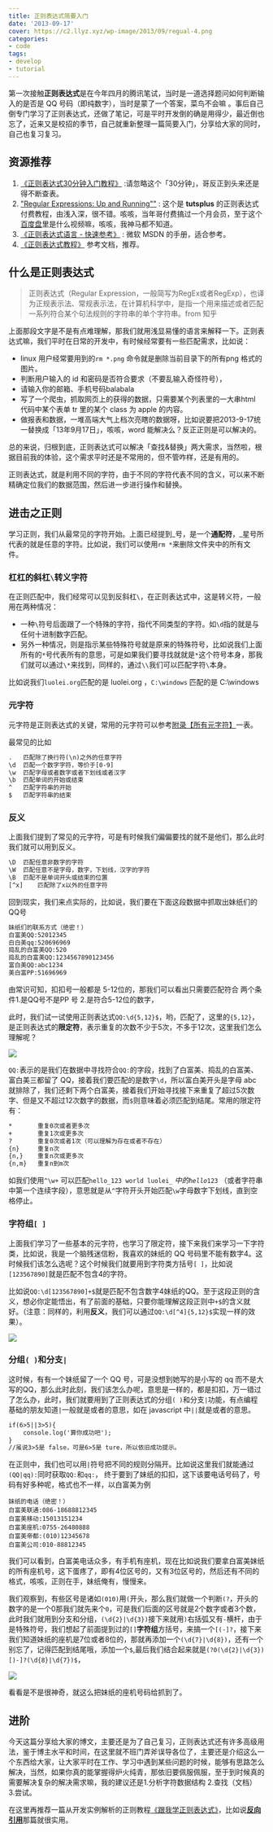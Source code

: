 ```yaml
---
title: 正则表达式简要入门
date: '2013-09-17'
cover: https://c2.llyz.xyz/wp-image/2013/09/regual-4.png
categories:
- code
tags:
- develop
- tutorial
---
```


第一次接触**正则表达式**是在今年四月的腾讯笔试，当时是一道选择题问如何判断输入的是否是 QQ 号码（即纯数字），当时是蒙了一个答案，菜鸟不会嘛 。事后自己倒专门学习了正则表达式，还做了笔记，可是平时开发倒的确是用得少，最近倒也忘了，近来又是校招的季节，自己就重新整理一篇简要入门，分享给大家的同时，自己也复习复习。

## 资源推荐

1. [《正则表达式30分钟入门教程》](https://deerchao.net/tutorials/regex/regex.htm) :请忽略这个「30分钟」，哥反正到头来还是得不断查表。
2. ["Regular Expressions: Up and Running""](https://tutsplus.com/course/regular-expressions-up-and-running/) : 这个是 **tutsplus** 的正则表达式付费教程，由浅入深，很不错。咳咳，当年哥付费搞过一个月会员，至于这个[百度盘](https://pan.baidu.com/share/link?shareid=2178296042&uk=1577447122)里是什么视频嘛，咳咳，我神马都不知道。
3. [《正则表达式语言 - 快速参考》](https://msdn.microsoft.com/zh-cn/library/vstudio/az24scfc.aspx) : 微软 MSDN 的手册，适合参考。
4. [《正则表达式教程》](https://see.xidian.edu.cn/cpp/u/zhengze/) 参考文档，推荐。

## 什么是正则表达式

> 正则表达式（Regular Expression，一般简写为RegEx或者RegExp），也译为正规表示法、常规表示法，在计算机科学中，是指一个用来描述或者匹配一系列符合某个句法规则的字符串的单个字符串。from 知乎

上面那段文字是不是有点难理解，那我们就用浅显易懂的语言来解释一下。正则表达式嘛，我们平时在日常的开发中，有时候经常要有一些匹配需求，比如说：

- linux 用户经常要用到的`rm *.png` 命令就是删除当前目录下的所有png 格式的图片。
- 判断用户输入的 id 和密码是否符合要求（不要乱输入奇怪符号），
- 请输入你的邮箱、手机号码balabala
- 写了一个爬虫，抓取网页上的获得的数据，只需要某个列表里的一大串html 代码中某个表单 tr 里的某个 class 为 apple 的内容。
- 做报表和数据，一堆高端大气上档次亮瞎的数据呀，比如说要把2013-9-17统一替换成「13年9月17日」，咳咳，word 能解决么？反正正则是可以解决的。

总的来说，归根到底，正则表达式可以解决「查找&替换」两大需求，当然啦，根据目前我的体验，这个需求平时还是不常用的，但不管咋样，还是有用的。

正则表达式，就是利用不同的字符，由于不同的字符代表不同的含义，可以来不断精确定位我们的数据范围，然后进一步进行操作和替换。

## 进击之正则

学习正则，我们从最常见的字符开始。上面已经提到_号，是一个**通配符**，_星号所代表的就是任意的字符。比如说，我们可以使用`rm *`来删除文件夹中的所有文件。

### 杠杠的斜杠`\`转义字符

在正则匹配中，我们经常可以见到反斜杠`\`，在正则表达式中，这是转义符，一般用在两种情况：

- 一种`\`符号后面跟了一个特殊的字符，指代不同类型的字符。如`\d`指的就是与任何十进制数字匹配。
- 另外一种情况，则是指示某些特殊符号就是原来的特殊符号，比如说我们上面所有的`*`号代表所有的意思，可是如果我们要寻找就就是`*`这个符号本身，那我们就可以通过`\*`来找到，同样的，通过`\\`我们可以匹配字符`\`本身。

比如说我们`luolei.org`匹配的是 luolei.org ，`C:\windows` 匹配的是 C:\\windows

### 元字符

元字符是正则表达式的关键，常用的元字符可以参考[附录【所有元字符】](https://see.xidian.edu.cn/cpp/html/1427.html)一表。

最常见的比如

```txt
.   匹配除了换行符(\n)之外的任意字符
\d  匹配一个数字字符，等价于[0-9]
\w  匹配字母或者数字或者下划线或者汉字
\b  匹配单词的开始或结束
^   匹配字符串的开始
$   匹配字符串的结束
```

### 反义

上面我们提到了常见的元字符，可是有时候我们偏偏要找的就不是他们，那么此时我们就可以用到反义。

```txt
\D  匹配任意非数字的字符
\W  匹配任意不是字母，数字，下划线，汉字的字符
\B  匹配不是单词开头或结束的位置
[^x]    匹配除了x以外的任意字符
```

回到现实，我们来点实际的，比如说，我们要在下面这段数据中抓取出妹纸们的QQ号

```txt
妹纸们的联系方式（绝密！）
白富美QQ:52012345
白白美qq:520696969
捣乱的白富美QQ:520
捣乱的白富美QQ:1234567890123456
富白美QQ:abc1234
美白富PP:51696969
```

由常识可知，扣扣号一般都是 5-12位的，那我们可以看出只需要匹配符合 两个条件1.是QQ号不是PP 号 2.是符合5-12位的数字，

此时，我们试一试使用正则表达式`QQ:\d{5,12}$`，哟，匹配了，这里的`{5,12}`，是正则表达式的**限定符**，表示重复的次数不少于5次，不多于12次，这里我们怎么理解呢？

![](https://c2.llyz.xyz/wp-image/2013/09/regual-4.png)

`QQ:`表示的是我们在数据中寻找符合`QQ:`的字段，找到了白富美、捣乱的白富美、富白美三都留了 QQ，接着我们要匹配的是数字`\d`，所以富白美开头是字母 abc 就排除了，我们还剩下两个白富美，接着我们开始寻找接下来重复了超过5次数字、但是又不超过12次数字的数据，而`$`则意味着必须匹配到结尾。常用的限定符有：

```txt
*       重复0次或者更多次
+       重复1次或更多次
?       重复0次或者1次（可以理解为存在或者不存在）
{n}     重复n次
{n,}    重复n次或更多次
{n,m}   重复n到m次
```

如我们使用`^\w+` 可以匹配`hello_123 world luolei_` _中的`hello`_`123` （或者字符串中第一个连续字段），意思就是从`^`字符开头开始匹配`\w`字母数字下划线，直到空格停止。

### 字符组`[ ]`

上面我们学习了一些基本的元字符，也学习了限定符，接下来我们来学习一下字符类，比如说，我是一个脑残迷信粉，我喜欢的妹纸的 QQ 号码里不能有数字4。这时候我们该怎么选呢？这个时候我们就要用到字符类方括号`[ ]`，比如说`[123567890]`就是匹配不包含4的字符。

比如说`QQ:\d[123567890]+$`就是匹配不包含数字4妹纸的QQ。至于这段正则的含义，想必你定能悟出，有了前面的基础，只要你能理解这段正则中`+$`的含义就好。（注意：同样的，利用**反义**，我们可以通过`QQ:\d[^4]{5,12}$`实现一样的效果）。

![](https://c2.llyz.xyz/wp-image/2013/09/regual-2.png)

### 分组`( )`和分支`|`

这时候，有有一个妹纸留了一个 QQ 号，可是没想到她写的是小写的 qq 而不是大写的QQ，那么此时此刻，我们该怎么办呢，意思是一样的，都是扣扣，万一错过了怎么办，此时，我们就要用到了正则表达式的分组`( )`和分支`|`功能，有点编程基础的朋友知道`|`一般就是或者的意思，如在 javascript 中`||`就是或者的意思。

```txt
if(6>5||3>5){
    console.log('算你成功吧');
}
//虽说3>5是 false，可是6>5是 ture，所以依旧成功提示。
```

在正则中，我们也可以用`|`符号把不同的规则分隔开。比如说这里我们就能通过`(QQ|qq):`同时获取`QQ:`和`qq:`， 终于要到了妹纸的扣扣，这下该要电话号码了，号码有好多种呢，格式也不一样，以白富美为例

```
妹纸的电话（绝密！）
白富美联通:086-18688812345
白富美移动:15013151234
白富美座机:0755-26480888
白富美帝都:(010)12345678
白富美公司:010-88812345
```

我们可以看到，白富美电话众多，有手机有座机，现在比如说我们要拿白富美妹纸的所有座机号，这下蛋疼了，即有4位区号的，又有3位区号的，然后还有不同的格式，咳咳，正则在手，妹纸俺有，慢慢来。

我们观察到，有些区号是诸如`(010)`用`(`开头，那么我们就做一个判断`(?`，开头的数字的是一个0那我们就先来个`0`，可是我们后面的区号就是2个数字或者3个数，此时我们就用到分支和分组，`(\d{2}|\d{3})`接下来就用`)`右括弧又有`-`横杆，由于是特殊符号，我们想起了前面提到过的`[]`**字符组**方括号，来搞一个`[(-]?`，接下来我们知道妹纸的座机是7位或者8位的，那就再添加一个`(\d{7}|\d{8})`，还有一个别忘了，记得匹配到结尾哦，添加一个`$`,最后我们结合起来就是`(?0(\d{2}|\d{3})[)-]?(\d{8}|\d{7})$`，

![](https://c2.llyz.xyz/wp-image/2013/09/regual-3.png)

看看是不是很神奇，就这么把妹纸的座机号码给抓到了。

## 进阶

今天这篇分享给大家的博文，主要还是为了自己复习，正则表达式还有许多高级用法，鉴于博主水平和时间，在这里就不班门弄斧误导各位了，主要还是介绍这么一个东西给大家，让大家平时在工作、学习中遇到某些问题的时候，能够有思路怎么解决，当然，如果你真的能掌握得炉火纯青，那依旧要佩服佩服，至于到时候真的需要解决复杂的解决需求嘛，我的建议还是1.分析字符数据结构 2.查找（文档） 3.尝试。

在这里再推荐一篇从开发实例解析的正则教程[《跟我学正则表达式》](https://searun.iteye.com/category/61451)，比如说[**反向引用**](https://searun.iteye.com/blog/389186)那篇就很实用。
